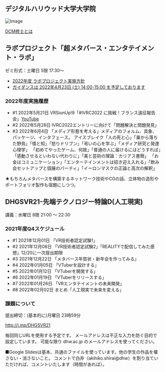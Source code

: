## デジタルハリウッド大学大学院

![Image](https://akihiko.shirai.as/dhgs/assets/202111-avatars.png)

[DCM修士とは](https://gs.dhw.ac.jp/education/dcm/) 

## ラボプロジェクト「超メタバース・エンタテイメント・ラボ」

ゼミ形式：土曜日 5限 17:30～

- [2022年度 ラボプロジェクト実施方針](https://gs.dhw.ac.jp/uploads/labproject.pdf)
- [ガイダンスは 2022年4月23日 (土) 14:00-15:00 を予定しております](https://twitter.com/o_ob/status/1496132127787991040?s=20&t=f-0XRRVndIA1qkLFmcFSAQ)

### 2022年度実施履歴
- #1 2022年5月21日 VRSionUp!9「#IVRC2022 に挑戦！フランス遠征報告会」[YouTube](https://www.youtube.com/watch?v=YRlzcQI-Z_s)
- #2 2022年5月28日 IVRC2022エントリーに向けて「問題解決と問題発見」
- #3 2022年6月4日 「メディア形態を考える」メディアのフォルム、具象、パッケージ、インタフェース。
アイスブレイク「人の死と心」「巣から落ちた野鳥」「情と知」「怒りドリブン」「弔いの心を学ぶ」「メディア研究と発達心理学」
「初めてやったゲーム、何故」「普通の人に届けるにはどうすれば」「感動させるといわない代わりに」「美と芸術の理論：カリアス書簡」
「お金はコミュニケーション」「エンターテインメントは招き迎え入れる」「飲み会セットアップと個展のパーティ」「イーロンマスクの正論と高次の解釈」

★もちろんメタバースを構築するネットワーク技術やCGの話、立体物の造形やポートフォリオ製作も宿題にしつつ。


## DHGSVR21-先端テクノロジー特論D(人工現実) 

講義：水曜日 8限 21:00 ～ 22:30 

### 2021年度Q4スケジュール

- #1 2021年12月01日 「VR技術者認定試験1」
- #2 2021年12月08日 「VR技術者認定試験2」「REALITYで配信してみた感想」12/20に一次提出期限
- #3 2021年12月22日 「メタバース年賀状・新年会を作ってみる」
- #4 2022年01月05日 「VTuberを設計する」
- #5 2022年01月12日 「VTuberを開発する」
- #6 2022年01月19日 「VTuberをリリースする」
- #7 2022年01月26日 「VRエンタテイメントの未来開発」
- #8 2022年02月02日 まとめ「人工現実で未来を変える」

### 課題について

提出締切：(基本的に)月曜日 23時59分

http://j.mp/DHGSVR21 

毎回同じURLを使用する予定です。
メールアドレスは不正な入力を防ぐ目的で設定しています。
可能な限り dhw.ac.jp のメールアドレスを使ってください。

■Google Slidesは基本、共通のファイルを使っています。他の学生の作品を壊さない・消さないこと。
コメントで白井（akihiko.shirai@dhw）を割り当ていただければ、コメントいたします（時間があれば）。


